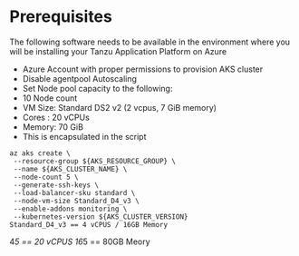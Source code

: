# Prerequisites

The following software needs to be available in the environment where you will be installing your Tanzu Application Platform on Azure
- Azure Account with proper permissions to provision AKS cluster
- Disable agentpool Autoscaling
- Set Node pool capacity to the following:
- 10 Node count
- VM Size: Standard DS2 v2 (2 vcpus, 7 GiB memory)
- Cores : 20 vCPUs
- Memory: 70 GiB
- This is encapsulated in the script

```
az aks create \
 --resource-group ${AKS_RESOURCE_GROUP} \
 --name ${AKS_CLUSTER_NAME} \
 --node-count 5 \
 --generate-ssh-keys \
 --load-balancer-sku standard \
 --node-vm-size Standard_D4_v3 \
 --enable-addons monitoring \
 --kubernetes-version ${AKS_CLUSTER_VERSION} 
Standard_D4_v3 == 4 vCPUS / 16GB Memory
```
4*5 == 20 vCPUS
16*5 == 80GB Meory
